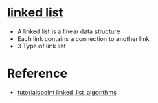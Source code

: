 # [linked list](https://www.geeksforgeeks.org/data-structures/linked-list/)

- A linked list is a linear data structure
- Each link contains a connection to another link.
- 3 Type of link list

# Reference

- [tutorialspoint linked_list_algorithms](https://www.tutorialspoint.com/data_structures_algorithms/linked_list_algorithms.htm)
